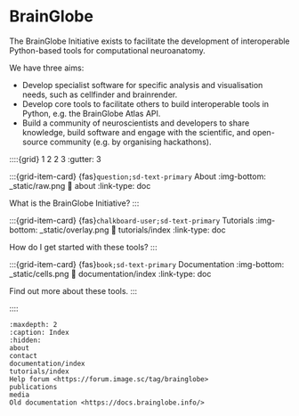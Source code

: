 # BrainGlobe

The BrainGlobe Initiative exists to facilitate the development of interoperable Python-based tools for computational neuroanatomy.

We have three aims:

* Develop specialist software for specific analysis and visualisation needs, such as cellfinder and brainrender.
* Develop core tools to facilitate others to build interoperable tools in Python, e.g. the BrainGlobe Atlas API.
* Build a community of neuroscientists and developers to share knowledge, build software and engage with the scientific, and open-source community (e.g. by organising hackathons).


::::{grid} 1 2 2 3
:gutter: 3

:::{grid-item-card} {fas}`question;sd-text-primary` About
:img-bottom: _static/raw.png
:link: about
:link-type: doc

What is the BrainGlobe Initiative?
:::

:::{grid-item-card} {fas}`chalkboard-user;sd-text-primary` Tutorials
:img-bottom: _static/overlay.png
:link: tutorials/index
:link-type: doc

How do I get started with these tools?
:::

:::{grid-item-card} {fas}`book;sd-text-primary` Documentation
:img-bottom: _static/cells.png
:link: documentation/index
:link-type: doc

Find out more about these tools.
:::

::::

```{toctree}
:maxdepth: 2
:caption: Index
:hidden:
about
contact
documentation/index
tutorials/index
Help forum <https://forum.image.sc/tag/brainglobe>
publications
media
Old documentation <https://docs.brainglobe.info/>
```
